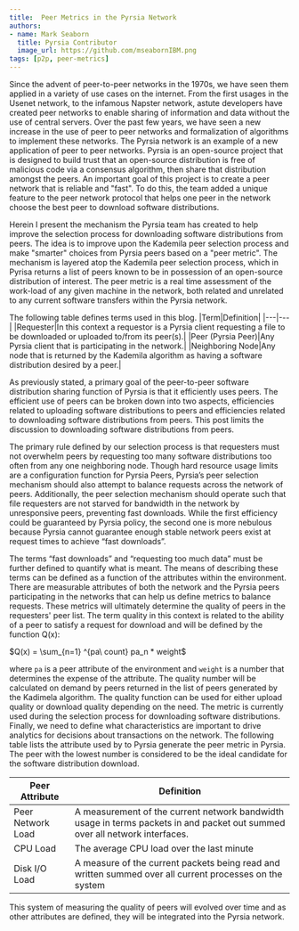 ```yaml
---
title:  Peer Metrics in the Pyrsia Network
authors:
- name: Mark Seaborn
  title: Pyrsia Contributor
  image_url: https://github.com/mseabornIBM.png
tags: [p2p, peer-metrics]
---
```


Since the advent of peer-to-peer networks in the 1970s, we have seen them applied in a variety of use cases on the internet. From the first usages in the Usenet network, to the infamous Napster network, astute developers have created peer networks to enable sharing of information and data without the use of central servers. Over the past few years, we have seen a new increase in the use of peer to peer networks and formalization of algorithms to implement these networks. The Pyrsia network is an example of a new application of peer to peer networks. Pyrsia is an open-source project that is designed to build trust that an open-source distribution is free of malicious code via a consensus algorithm, then share that distribution amongst the peers. An important goal of this project is to create a peer network that is reliable and "fast". To do this, the team added a unique feature to the peer network protocol that helps one peer in the network choose the best peer to download software distributions.

Herein I present the mechanism the Pyrsia team has created to help improve the selection process for downloading software distributions from peers. The idea is to improve upon the Kademila peer selection process and make "smarter" choices from Pyrsia peers based on a "peer metric". The mechanism is layered atop the Kademila peer selection process, which in Pyrisa returns a list of peers known to be in possession of an open-source distribution of interest. The peer metric is a real time assessment of the work-load of any given machine in the network, both related and unrelated to any current software transfers within the Pyrsia network. 

The following table defines terms used in this blog.
|Term|Definition|
|---|---|
|Requester|In this context a requestor is a Pyrsia client requesting a file to be downloaded or uploaded to/from its peer(s).|
|Peer (Pyrsia Peer)|Any Pyrsia client that is participating in the network.|
|Neighboring Node|Any node that is returned by the Kademila algorithm as having a software distribution desired by a peer.|

As previously stated, a primary goal of the peer-to-peer software distribution sharing function of Pyrsia is that it efficiently uses peers. The efficient use of peers can be broken down into two aspects, efficiencies related to uploading software distributions to peers and efficiencies related to downloading software distributions from peers. This post limits the discussion to downloading software distributions from peers. 

The primary rule defined by our selection process is that requesters must not overwhelm peers by requesting too many software distributions too often from any one neighboring node. Though hard resource usage limits are a configuration function for Pyrsia Peers, Pyrsia’s peer selection mechanism should also attempt to balance requests across the network of peers. Additionally, the peer selection mechanism should operate such that file requesters are not starved for bandwidth in the network by unresponsive peers, preventing fast downloads. While the first efficiency could be guaranteed by Pyrsia policy, the second one is more nebulous because Pyrsia cannot guarantee enough stable network peers exist at request times to achieve “fast downloads”. 

The terms “fast downloads” and “requesting too much data” must be further defined to quantify what is meant. The means of describing these terms can be defined as a function of the attributes within the environment. There are measurable attributes of both the network and the Pyrsia peers participating in the networks that can help us define metrics to balance requests. These metrics will ultimately determine the quality of peers in the requesters' peer list. The term quality in this context is related to the ability of a peer to satisfy a request for download and will be defined by the function Q(x):

$Q(x) = \sum_{n=1} ^{pa\ count} pa_n * weight$

where `pa` is a peer attribute of the environment and `weight` is a number that determines the expense of the attribute. The quality number will be calculated on demand by peers returned in the list of peers generated by the Kadimela algorithm. The quality function can be used for either upload quality or download quality depending on the need. The metric is currently used during the selection process for downloading software distributions. Finally, we need to define what characteristics are important to drive analytics for decisions about transactions on the network. The following table lists the attribute used by to Pyrsia generate the peer metric in Pyrsia. The peer with the lowest number is considered to be the ideal candidate for the software distribution download.

|Peer Attribute|Definition|
|---|---|
|Peer Network Load|A measurement of the current network bandwidth usage in terms packets in and packet out summed over all network interfaces.|
|CPU Load|The average CPU load over the last minute|
|Disk I/O Load|A measure of the current packets being read and written summed over all current processes on the system|

This system of measuring the quality of peers will evolved over time and as other attributes are defined, they will be integrated into the Pyrsia network.
